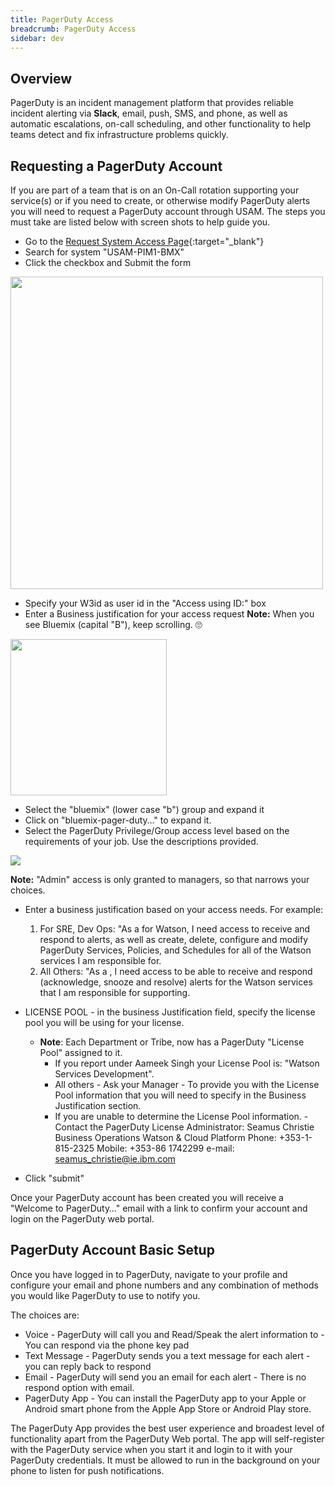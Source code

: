 ```yaml
---
title: PagerDuty Access
breadcrumb: PagerDuty Access
sidebar: dev
---
```


## Overview

PagerDuty is an incident management platform that provides reliable incident alerting via **Slack**, email, push, SMS, and phone, as well as automatic escalations, on-call scheduling, and other functionality to help teams detect and fix infrastructure problems quickly.

## Requesting a PagerDuty Account

If you are part of a team that is on an On-Call rotation supporting your service(s) or if you need to create, or otherwise modify PagerDuty alerts you will need to request a PagerDuty account through USAM. The steps you must take are listed below with screen shots to help guide you.

* Go to the [Request System Access Page](https://usam.svl.ibm.com:9443/AM/idman/AddSystemAccess){:target="_blank"}
* Search for system "USAM-PIM1-BMX"
* Click the checkbox and Submit the form

<img src="https://pages.github.ibm.com/watson-health-playbook/resources/images/developer-guide/pager-duty/request-access.png" width=500>

* Specify your W3id as user id in the "Access using ID:" box
* Enter a Business justification for your access request
**Note:** When you see Bluemix (capital "B"), keep scrolling. 🙄
<img src="https://pages.github.ibm.com/watson-health-playbook/resources/images/developer-guide/pager-duty/not-this-one.png" width=250>

* Select the "bluemix" (lower case "b") group and expand it
* Click on "bluemix-pager-duty…" to expand it.
* Select the PagerDuty Privilege/Group access level based on the requirements of your job. Use the descriptions provided.

<img src="https://pages.github.ibm.com/watson-health-playbook/resources/images/developer-guide/pager-duty/select-access-type.png">

**Note:** "Admin" access is only granted to managers, so that narrows your choices.
* Enter a business justification based on your access needs. For example:
    1. For SRE, Dev Ops: "As a <your role> for Watson, I need access to receive and respond to alerts, as well as create, delete, configure and modify PagerDuty Services, Policies, and Schedules for all of the Watson services I am responsible for.
    2. All Others: "As a <your role>, I need access to be able to receive and respond (acknowledge, snooze and resolve) alerts for the Watson services that I am responsible for supporting.
* LICENSE POOL - in the business Justification field, specify the license pool you will be using for your license.
    - **Note**: Each Department or Tribe, now has a PagerDuty "License Pool" assigned to it.
        - If you report under Aameek Singh your License Pool is: "Watson Services Development".
        - All others - Ask your Manager - To provide you with the License Pool information that you will need to specify in the Business Justification section.
        - If you are unable to determine the License Pool information. - Contact the PagerDuty License Administrator:
            Seamus Christie
            Business Operations
            Watson & Cloud Platform
            Phone: +353-1-815-2325
            Mobile: +353-86 1742299
            e-mail: seamus_christie@ie.ibm.com

* Click "submit"

Once your PagerDuty account has been created you will receive a "Welcome to PagerDuty…" email with a link to confirm your account and login on the PagerDuty web portal.

## PagerDuty Account Basic Setup

Once you have logged in to PagerDuty, navigate to your profile and configure your email and phone numbers and any combination of methods you would like PagerDuty to use to notify you.

The choices are:

- Voice - PagerDuty will call you and Read/Speak the alert information to - You can respond via the phone key pad
- Text Message - PagerDuty sends you a text message for each alert - you can reply back to respond
- Email - PagerDuty will send you an email for each alert - There is no respond option with email.
- PagerDuty App - You can install the PagerDuty app to your Apple or Android smart phone from the Apple App Store or Android Play store.

The PagerDuty App provides the best user experience and broadest level of functionality apart from the PagerDuty Web portal. The app will self-register with the PagerDuty service when you start it and login to it with your PagerDuty credentials. It must be allowed to run in the background on your phone to listen for push notifications.
